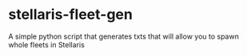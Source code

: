 # stellaris-fleet-gen
A simple python script that generates txts that will allow you to spawn whole fleets in Stellaris
